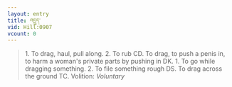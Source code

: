 ```yaml
---
layout: entry
title: འདྲུད་
vid: Hill:0907
vcount: 0
---
```

> 1\. To drag, haul, pull along\. 2\. To rub CD\. To drag, to push a penis in, to harm a woman's private parts by pushing in DK\. 1\. To go while dragging something\. 2\. To file something rough DS\. To drag across the ground TC\.
> Volition: _Voluntary_


